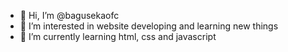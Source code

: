- 👋 Hi, I’m @bagusekaofc
- 👀 I’m interested in website developing and learning new things
- 🌱 I’m currently learning html, css and javascript

<!---
bagusekaofc/bagusekaofc is a ✨ special ✨ repository because its `README.md` (this file) appears on your GitHub profile.
You can click the Preview link to take a look at your changes.
--->
